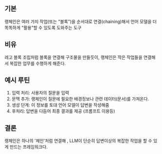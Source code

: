 
## 기본
랭체인은 여러 가지 작업(또는 "블록")을 순서대로 연결(chaining)해서 언어 모델을 더 똑똑하게 "활용"할 수 있도록 도와주는 도구

## 비유
레고 블록 조립처럼 블록을 연결해 구조물을 만들듯이, 랭체인은 작은 작업들을 연결해서 복잡한 업무를 수행하게 해준다.

## 예시 루틴
1. 입력 처리: 사용자의 질문을 입력
2. 문맥 추가: 랭체인이 질문에 필요한 배경정보나 관련 데이터(문서)를 가져온다.
3. 생성 단계: 이 정보를 토대 언어 모델이 답변을 작성해줌
4. 후처리: 답변을 다듬어 최종 결과를 제공 (프롬프트 이용등)

## 결론
랭체인은 하나의 '체인'처럼 연결해 , LLM이 단순히 답변이상의 복잡한 작업을 할 수 있게 만드는 프레임워크다.
